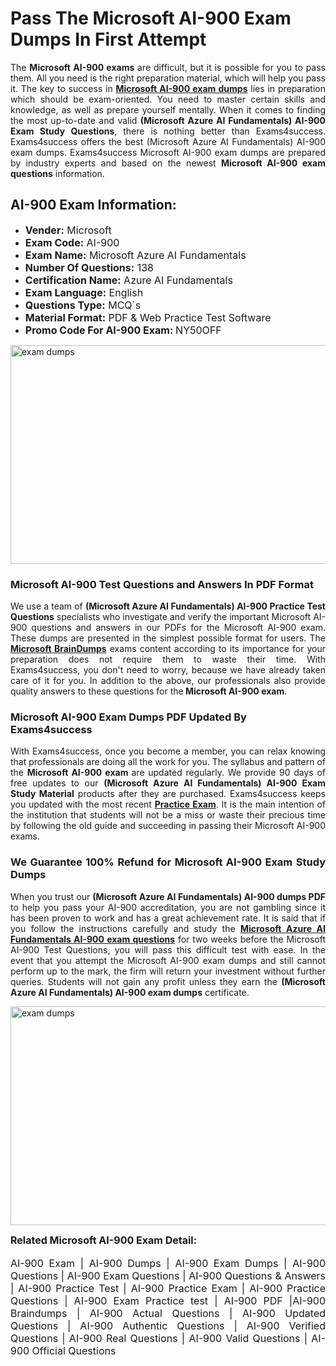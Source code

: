 <h1><strong><strong>Pass The Microsoft AI-900 Exam Dumps In First Attempt</strong></strong></h1> <p style="text-align:justify">The <strong>Microsoft AI-900 exams</strong> are difficult, but it is possible for you to pass them. All you need is the right preparation material, which will help you pass it. The key to success in <a href="https://www.exams4success.com/microsoft/ai-900-pdf-exam-dumps"><strong>Microsoft AI-900 exam dumps</strong></a> lies in preparation which should be exam-oriented. You need to master certain skills and knowledge, as well as prepare yourself mentally. When it comes to finding the most up-to-date and valid <strong>(Microsoft Azure AI Fundamentals) AI-900 Exam Study Questions</strong>, there is nothing better than Exams4success. Exams4success offers the best (Microsoft Azure AI Fundamentals) AI-900 exam dumps. Exams4success Microsoft AI-900 exam dumps are prepared by industry experts and based on the newest <strong>Microsoft AI-900 exam questions</strong> information.</p> <h2><strong><strong>AI-900 Exam Information:</strong></strong></h2> <ul> <li><span style="font-size:16px"><strong>Vender:</strong> Microsoft</span></li> <li><span style="font-size:16px"><strong>Exam Code:</strong> AI-900</span></li> <li><span style="font-size:16px"><strong>Exam Name:</strong> Microsoft Azure AI Fundamentals</span></li> <li><span style="font-size:16px"><strong>Number Of Questions:</strong> 138</span></li> <li><span style="font-size:16px"><strong>Certification Name:</strong> Azure AI Fundamentals</span></li> <li><span style="font-size:16px"><strong>Exam Language:</strong> English</span></li> <li><span style="font-size:16px"><strong>Questions Type:</strong> MCQ`s</span></li> <li><span style="font-size:16px"><strong>Material Format:</strong> PDF & Web Practice Test Software</span></li> <li><span style="font-size:16px"><strong>Promo Code For AI-900 Exam: </strong>NY50OFF</span></li> </ul> <p><a href="https://www.exams4success.com/microsoft/ai-900-pdf-exam-dumps" rel="no-follow"><img alt="exam dumps" src="https://www.certcollections.com/uploads/content/infrist1.png" style="height:350px; width:750px" /></a></p> <h3><strong>Microsoft AI-900 Test Questions and Answers In PDF Format</strong></h3> <p style="text-align:justify">We use a team of <strong>(Microsoft Azure AI Fundamentals) AI-900 Practice Test Questions</strong> specialists who investigate and verify the important Microsoft AI-900 questions and answers in our PDFs for the Microsoft AI-900 exam. These dumps are presented in the simplest possible format for users. The <a href="https://www.exams4success.com/microsoft-exam-dumps"><strong>Microsoft BrainDumps</strong></a> exams content according to its importance for your preparation does not require them to waste their time. With Exams4success, you don't need to worry, because we have already taken care of it for you. In addition to the above, our professionals also provide quality answers to these questions for the<strong> Microsoft AI-900 exam</strong>.</p> <h3><strong> Microsoft AI-900 Exam Dumps PDF Updated By Exams4success</strong></h3> <p style="text-align:justify">With Exams4success, once you become a member, you can relax knowing that professionals are doing all the work for you. The syllabus and pattern of the <strong>Microsoft AI-900 exam </strong>are updated regularly. We provide 90 days of free updates to our <strong>(Microsoft Azure AI Fundamentals) AI-900 Exam Study Material</strong> products after they are purchased. Exams4success keeps you updated with the most recent <a href="https://www.exams4success.com/"><strong>Practice Exam</strong></a>. It is the main intention of the institution that students will not be a miss or waste their precious time by following the old guide and succeeding in passing their Microsoft AI-900 exams.</p> <h3 style="text-align:justify"><strong>We Guarantee 100% Refund for Microsoft AI-900 Exam Study Dumps</strong></h3> <p style="text-align:justify">When you trust our <strong>(Microsoft Azure AI Fundamentals) AI-900 dumps PDF</strong> to help you pass your AI-900 accreditation, you are not gambling since it has been proven to work and has a great achievement rate. It is said that if you follow the instructions carefully and study the <a href="https://www.exams4success.com/microsoft/ai-900-pdf-exam-dumps"><strong>Microsoft Azure AI Fundamentals AI-900 exam questions</strong></a> for two weeks before the Microsoft AI-900 Test Questions, you will pass this difficult test with ease. In the event that you attempt the Microsoft AI-900 exam dumps and still cannot perform up to the mark, the firm will return your investment without further queries. Students will not gain any profit unless they earn the <strong>(Microsoft Azure AI Fundamentals) AI-900 exam dumps</strong> certificate.</p> <p style="text-align:justify"><a href="https://www.exams4success.com/microsoft/ai-900-pdf-exam-dumps" rel="no-follow"><img alt="exam dumps" src="https://www.certcollections.com/uploads/content/free_demo1.png" style="height:350px; width:750px" /></a></p> <p style="text-align:justify"><span style="font-size:16px"><strong>Related Microsoft AI-900 Exam Detail:</strong></span><br /> <br /> <span style="font-size:16px">AI-900 Exam | AI-900 Dumps | AI-900 Exam Dumps | AI-900 Questions | AI-900 Exam Questions | AI-900 Questions & Answers | AI-900 Practice Test | AI-900 Practice Exam | AI-900 Practice Questions | AI-900 Exam Practice test | AI-900 PDF |AI-900 Braindumps | AI-900 Actual Questions | AI-900 Updated Questions | AI-900 Authentic Questions | AI-900 Verified Questions | AI-900 Real Questions | AI-900 Valid Questions | AI-900 Official Questions</span></p>

